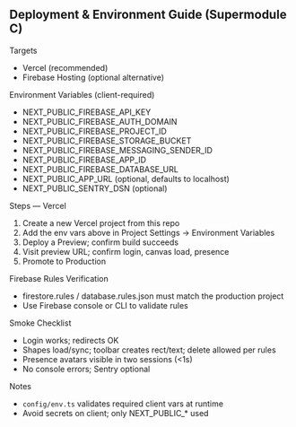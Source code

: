 ## Deployment & Environment Guide (Supermodule C)

Targets
- Vercel (recommended)
- Firebase Hosting (optional alternative)

Environment Variables (client-required)
- NEXT_PUBLIC_FIREBASE_API_KEY
- NEXT_PUBLIC_FIREBASE_AUTH_DOMAIN
- NEXT_PUBLIC_FIREBASE_PROJECT_ID
- NEXT_PUBLIC_FIREBASE_STORAGE_BUCKET
- NEXT_PUBLIC_FIREBASE_MESSAGING_SENDER_ID
- NEXT_PUBLIC_FIREBASE_APP_ID
- NEXT_PUBLIC_FIREBASE_DATABASE_URL
- NEXT_PUBLIC_APP_URL (optional, defaults to localhost)
- NEXT_PUBLIC_SENTRY_DSN (optional)

Steps — Vercel
1. Create a new Vercel project from this repo
2. Add the env vars above in Project Settings → Environment Variables
3. Deploy a Preview; confirm build succeeds
4. Visit preview URL; confirm login, canvas load, presence
5. Promote to Production

Firebase Rules Verification
- firestore.rules / database.rules.json must match the production project
- Use Firebase console or CLI to validate rules

Smoke Checklist
- Login works; redirects OK
- Shapes load/sync; toolbar creates rect/text; delete allowed per rules
- Presence avatars visible in two sessions (<1s)
- No console errors; Sentry optional

Notes
- `config/env.ts` validates required client vars at runtime
- Avoid secrets on client; only NEXT_PUBLIC_* used


